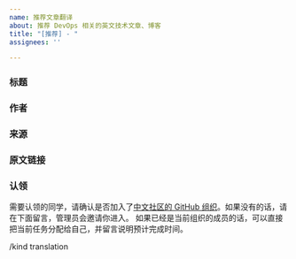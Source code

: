 ```yaml
---
name: 推荐文章翻译
about: 推荐 DevOps 相关的英文技术文章、博客
title: "[推荐] - "
assignees: ''

---
```


### 标题


### 作者


### 来源


### 原文链接

### 认领
需要认领的同学，请确认是否加入了[中文社区的 GitHub 组织](https://github.com/orgs/jenkins-zh/people)。如果没有的话，请在下面留言，管理员会邀请你进入。
如果已经是当前组织的成员的话，可以直接把当前任务分配给自己，并留言说明预计完成时间。

/kind translation

